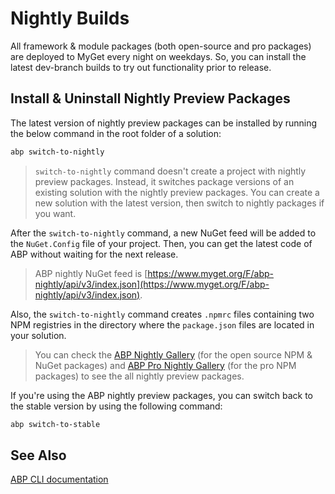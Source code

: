 # Nightly Builds

All framework & module packages (both open-source and pro packages) are deployed to MyGet every night on weekdays. So, you can install the latest dev-branch builds to try out functionality prior to release.

## Install & Uninstall Nightly Preview Packages

The latest version of nightly preview packages can be installed by running the below command in the root folder of a solution:

```bash
abp switch-to-nightly
```

> `switch-to-nightly` command doesn't create a project with nightly preview packages. Instead, it switches package versions of an existing solution with the nightly preview packages. You can create a new solution with the latest version, then switch to nightly packages if you want.

After the `switch-to-nightly` command, a new NuGet feed will be added to the `NuGet.Config` file of your project. Then, you can get the latest code of ABP without waiting for the next release.

> ABP nightly NuGet feed is [https://www.myget.org/F/abp-nightly/api/v3/index.json](https://www.myget.org/F/abp-nightly/api/v3/index.json).

Also, the `switch-to-nightly` command creates `.npmrc` files containing two NPM registries in the directory where the `package.json` files are located in your solution.

> You can check the [ABP Nightly Gallery](https://www.myget.org/gallery/abp-nightly) (for the open source NPM & NuGet packages) and [ABP Pro Nightly Gallery](https://www.myget.org/gallery/abp-commercial-npm-nightly) (for the pro NPM packages) to see the all nightly preview packages.

If you're using the ABP nightly preview packages, you can switch back to the stable version by using the following command:

```bash
abp switch-to-stable
```

## See Also

[ABP CLI documentation](../cli)

